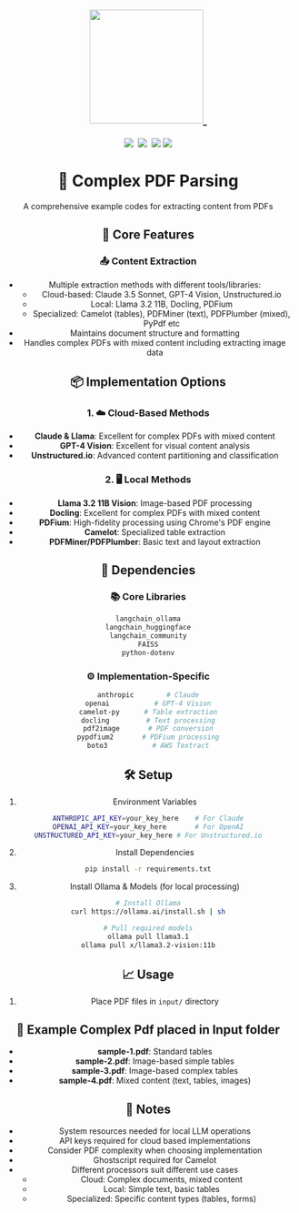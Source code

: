 <div align="center">
<h1><a href="https://www.instagram.com/genieincodebottle/"><img width="200" src="https://github.com/genieincodebottle/generative-ai/blob/main/images/logo_genie.png">&nbsp;</a></h1>
</div>
<div align="center">
    <a target="_blank" href="https://www.youtube.com/@genieincodebottle"><img src="https://img.shields.io/badge/YouTube-10.6K-blue"></a>&nbsp;
    <a target="_blank" href="https://www.linkedin.com/in/rajesh-srivastava"><img src="https://img.shields.io/badge/style--5eba00.svg?label=LinkedIn&logo=linkedin&style=social"></a>&nbsp;
    <a target="_blank" href="https://www.instagram.com/genieincodebottle/"><img src="https://img.shields.io/badge/44.2K-C13584?style=flat-square&labelColor=C13584&logo=instagram&logoColor=white&link=https://www.instagram.com/eduardopiresbr/"></a>
    <a target="_blank" href="https://github.com/genieincodebottle/generative-ai/blob/main/GenAI_Roadmap.md"><img src="https://img.shields.io/badge/GenAI Roadmap-000000?style=flat-square&logo=github&logoColor=white"></a>

#  

# 📑 Complex PDF Parsing

A comprehensive example codes for extracting content from PDFs


## 📌 Core Features

### 📤 Content Extraction
- Multiple extraction methods with different tools/libraries:
  - Cloud-based: Claude 3.5 Sonnet, GPT-4 Vision, Unstructured.io
  - Local: Llama 3.2 11B, Docling, PDFium
  - Specialized: Camelot (tables), PDFMiner (text), PDFPlumber (mixed), PyPdf etc
- Maintains document structure and formatting
- Handles complex PDFs with mixed content including extracting image data


## 📦 Implementation Options

### 1. ☁️ Cloud-Based Methods
- **Claude & Llama**: Excellent  for complex PDFs with mixed content
- **GPT-4 Vision**: Excellent for visual content analysis
- **Unstructured.io**: Advanced content partitioning and classification

### 2. 🖥️ Local Methods
- **Llama 3.2 11B Vision**: Image-based PDF processing
- **Docling**: Excellent  for complex PDFs with mixed content
- **PDFium**: High-fidelity processing using Chrome's PDF engine
- **Camelot**: Specialized table extraction
- **PDFMiner/PDFPlumber**: Basic text and layout extraction

## 🔗 Dependencies

### 📚 Core Libraries
```bash
langchain_ollama
langchain_huggingface
langchain_community
FAISS
python-dotenv
```

### ⚙️ Implementation-Specific
```bash
anthropic        # Claude
openai           # GPT-4 Vision
camelot-py      # Table extraction
docling         # Text processing
pdf2image       # PDF conversion
pypdfium2       # PDFium processing
boto3           # AWS Textract
```

## 🛠️ Setup

1. Environment Variables
```bash
ANTHROPIC_API_KEY=your_key_here    # For Claude
OPENAI_API_KEY=your_key_here       # For OpenAI
UNSTRUCTURED_API_KEY=your_key_here # For Unstructured.io
```

2. Install Dependencies
```bash
pip install -r requirements.txt
```

3. Install Ollama & Models (for local processing)
```bash
# Install Ollama
curl https://ollama.ai/install.sh | sh

# Pull required models
ollama pull llama3.1
ollama pull x/llama3.2-vision:11b
```

## 📈 Usage

1. Place PDF files in `input/` directory

## 📄 Example Complex Pdf placed in Input folder
- **sample-1.pdf**: Standard tables
- **sample-2.pdf**: Image-based simple tables
- **sample-3.pdf**: Image-based complex tables
- **sample-4.pdf**: Mixed content (text, tables, images)

## 📝 Notes
- System resources needed for local LLM operations
- API keys required for cloud based implementations
- Consider PDF complexity when choosing implementation
- Ghostscript required for Camelot
- Different processors suit different use cases
  - Cloud: Complex documents, mixed content
  - Local: Simple text, basic tables
  - Specialized: Specific content types (tables, forms)